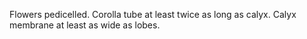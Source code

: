 Flowers pedicelled. Corolla tube at least twice as long as calyx. Calyx membrane at least as wide as lobes.